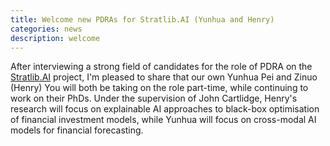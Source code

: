 ```yaml
---
title: Welcome new PDRAs for Stratlib.AI (Yunhua and Henry)
categories: news
description: welcome
---
```

After interviewing a strong field of candidates for the role of PDRA on the [Stratlib.AI](https://ffnews.com/newsarticle/funding/stratiphy-leads-1-million-consortium-to-advance-trustworthy-ai-solutions-in-financial-services/) project, I'm pleased to share that our own Yunhua Pei and Zinuo (Henry) You will both be taking on the role part-time, while continuing to work on their PhDs. Under the supervision of John Cartlidge, Henry's research will focus on explainable AI approaches to black-box optimisation of financial investment models, while Yunhua will focus on cross-modal AI models for financial forecasting.